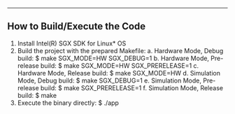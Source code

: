 
------------------------------------
How to Build/Execute the Code
------------------------------------
1. Install Intel(R) SGX SDK for Linux* OS
2. Build the project with the prepared Makefile:
    a. Hardware Mode, Debug build:
        $ make SGX_MODE=HW SGX_DEBUG=1
    b. Hardware Mode, Pre-release build:
        $ make SGX_MODE=HW SGX_PRERELEASE=1
    c. Hardware Mode, Release build:
        $ make SGX_MODE=HW
    d. Simulation Mode, Debug build:
        $ make SGX_DEBUG=1
    e. Simulation Mode, Pre-release build:
        $ make SGX_PRERELEASE=1
    f. Simulation Mode, Release build:
        $ make
3. Execute the binary directly:
    $ ./app

